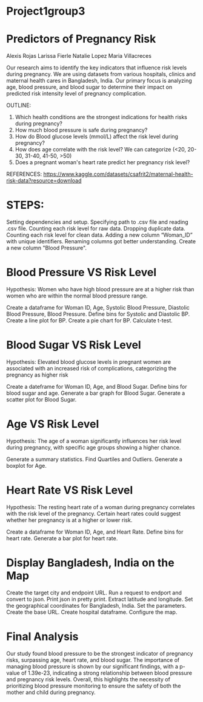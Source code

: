 # Project1group3

# Predictors of Pregnancy Risk

Alexis Rojas
Larissa Fierle
Natalie Lopez
Maria Villacreces

Our research aims to identify the key indicators that influence risk levels during pregnancy. We are using datasets from various hospitals, clinics and maternal health cares in Bangladesh, India. Our primary focus is analyzing age, blood pressure, and blood sugar to determine their impact on predicted risk intensity level of pregnancy complication.

OUTLINE:
1.	Which health conditions are the strongest indications for health risks during pregnancy?
2.	How much blood pressure is safe during pregnancy?
3.	How do Blood glucose levels (mmol/L) affect the risk level during pregnancy?
4.	How does age correlate with the risk level? We can categorize (<20, 20-30, 31-40, 41-50, >50)
5.	Does a pregnant woman's heart rate predict her pregnancy risk level?

REFERENCES:
https://www.kaggle.com/datasets/csafrit2/maternal-health-risk-data?resource=download


# STEPS:

Setting dependencies and setup.
Specifying path to .csv file and reading .csv file.
Counting each risk level for raw data.
Dropping duplicate data.
Counting each risk level for clean data.
Adding a new column “Woman_ID” with unique identifiers.
Renaming columns got better understanding.
Create a new column "Blood Pressure".

# Blood Pressure VS Risk Level
Hypothesis:
Women who have high blood pressure are at a higher risk than women who are within the normal blood pressure range.

Create a dataframe for Woman ID, Age, Systolic Blood Pressure, Diastolic Blood Pressure, Blood Pressure.
Define bins for Systolic and Diastolic BP.
Create a line plot for BP.
Create a pie chart for BP.
Calculate t-test.

# Blood Sugar VS Risk Level
Hypothesis:
Elevated blood glucose levels in pregnant women are associated with an increased risk of complications, categorizing the pregnancy as higher risk

Create a dateframe for Woman ID, Age, and Blood Sugar.
Define bins for blood sugar and age.
Generate a bar graph for Blood Sugar.
Generate a scatter plot for Blood Sugar.

# Age VS Risk Level
Hypothesis:
The age of a woman significantly influences her risk level during pregnancy, with specific age groups showing a higher chance.

Generate a summary statistics.
Find Quartiles and Outliers.
Generate a boxplot for Age.

# Heart Rate VS Risk Level
Hypothesis:
The resting heart rate of a woman during pregnancy correlates with the risk level of the pregnancy. Certain heart rates could suggest whether her pregnancy is at a higher or lower risk.

Create a dataframe for Woman ID, Age, and Heart Rate.
Define bins for heart rate.
Generate a bar plot for heart rate.

# Display Bangladesh, India on the Map

Create the target city and endpoint URL.
Run a request to endport and convert to json.
Print json in pretty print.
Extract latitude and longitude.
Set the geographical coordinates for Bangladesh, India.
Set the parameters.
Create the base URL.
Create hospital dataframe.
Configure the map.

# Final Analysis
Our study found blood pressure to be the strongest indicator of pregnancy risks, surpassing age, heart rate, and blood sugar. The importance of managing blood pressure is shown by our significant findings, with a p-value of 1.39e-23, indicating a strong relationship between blood pressure and pregnancy risk levels. Overall, this highlights the necessity of prioritizing blood pressure monitoring to ensure the safety of both the mother and child during pregnancy.